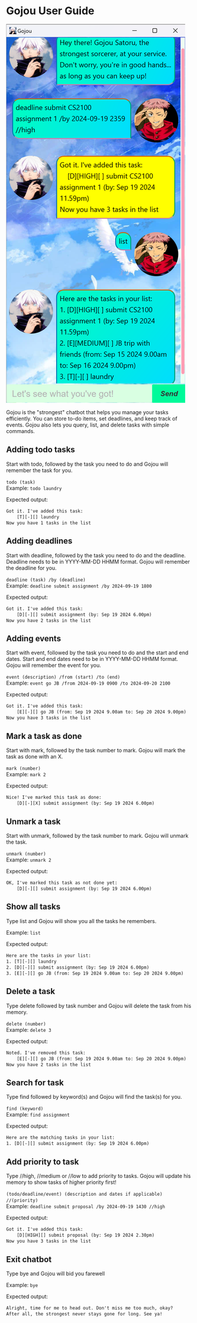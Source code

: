 # Gojou User Guide

![Screenshot of Gojou chatbot](Ui.png)

Gojou is the "strongest" chatbot that helps you manage your tasks efficiently. You can store to-do items, set deadlines, and keep track of events. Gojou also lets you query, list, and delete tasks with simple commands.

## Adding todo tasks

Start with todo, followed by the task you need to do and Gojou will remember the task for you. 

`todo (task)` <br>
Example: `todo laundry`

Expected output:
```
Got it. I've added this task:
    [T][-][] laundry
Now you have 1 tasks in the list
```

## Adding deadlines

Start with deadline, followed by the task you need to do and the deadline. Deadline needs to be in YYYY-MM-DD HHMM format. Gojou will remember the deadline for you.

`deadline (task) /by (deadline)` <br>
Example: `deadline submit assignment /by 2024-09-19 1800`

Expected output:
```
Got it. I've added this task:
    [D][-][] submit assignment (by: Sep 19 2024 6.00pm)
Now you have 2 tasks in the list
```

## Adding events

Start with event, followed by the task you need to do and the start and end dates. Start and end dates need to be in YYYY-MM-DD HHMM format. Gojou will remember the event for you.

`event (description) /from (start) /to (end)` <br>
Example: `event go JB /from 2024-09-19 0900 /to 2024-09-20 2100`

Expected output:
```
Got it. I've added this task:
    [E][-][] go JB (from: Sep 19 2024 9.00am to: Sep 20 2024 9.00pm)
Now you have 3 tasks in the list
```


## Mark a task as done

Start with mark, followed by the task number to mark. Gojou will mark the task as done with an X.

`mark (number)` <br>
Example: `mark 2`

Expected output:
```
Nice! I've marked this task as done:
    [D][-][X] submit assignment (by: Sep 19 2024 6.00pm)
```

## Unmark a task 

Start with unmark, followed by the task number to mark. Gojou will unmark the task.

`unmark (number)` <br>
Example: `unmark 2`

Expected output:
```
OK, I've marked this task as not done yet:
    [D][-][] submit assignment (by: Sep 19 2024 6.00pm)
```

## Show all tasks 

Type list and Gojou will show you all the tasks he remembers.

Example: `list`

Expected output:
```
Here are the tasks in your list:
1. [T][-][] laundry
2. [D][-][] submit assignment (by: Sep 19 2024 6.00pm)
3. [E][-][] go JB (from: Sep 19 2024 9.00am to: Sep 20 2024 9.00pm)
```

## Delete a task

Type delete followed by task number and Gojou will delete the task from his memory.

`delete (number)` <br>
Example: `delete 3`

Expected output:
```
Noted. I've removed this task:
    [E][-][] go JB (from: Sep 19 2024 9.00am to: Sep 20 2024 9.00pm)
Now you have 2 tasks in the list
```

## Search for task

Type find followed by keyword(s) and Gojou will find the task(s) for you.

`find (keyword)` <br>
Example: `find assignment`

Expected output:
```
Here are the matching tasks in your list:
1. [D][-][] submit assignment (by: Sep 19 2024 6.00pm)
```

## Add priority to task

Type //high, //medium or //low to add priority to tasks. Gojou will update his memory to show tasks of higher priority first!

`(todo/deadline/event) (description and dates if applicable) //(priority)` <br>
Example: `deadline submit proposal /by 2024-09-19 1430 //high` 

Expected output:
```
Got it. I've added this task:
    [D][HIGH][] submit proposal (by: Sep 19 2024 2.30pm)
Now you have 3 tasks in the list
```

## Exit chatbot

Type bye and Gojou will bid you farewell

Example: `bye`

Expected output:
```
Alright, time for me to head out. Don't miss me too much, okay? 
After all, the strongest never stays gone for long. See ya!
```